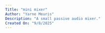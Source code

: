 ```yaml
---
Title: "mini mixer"
Author: "Yarne Meuris"
Description: "A small passive audio mixer."
Created On: "9/8/2025"
---
```

